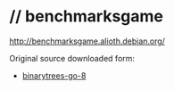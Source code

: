 # // benchmarksgame

http://benchmarksgame.alioth.debian.org/

Original source downloaded form:
- [binarytrees-go-8](https://benchmarksgame-team.pages.debian.net/benchmarksgame/program/binarytrees-go-8.html)
